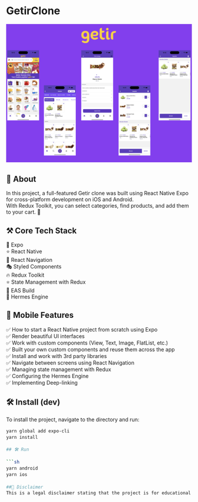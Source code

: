 # GetirClone

![Getir Clone](./assets/getirimage.png)

## 📲 About

In this project, a full-featured Getir clone was built using React Native Expo for cross-platform development on iOS and Android.  
With Redux Toolkit, you can select categories, find products, and add them to your cart. 🚀

## ⚒️ Core Tech Stack

🔼 Expo  
⭐️ React Native  
🔗 React Navigation  
🎭 Styled Components  
🔥 Redux Toolkit  
⭐️ State Management with Redux  
🔗 EAS Build  
🔼 Hermes Engine

## 📱 Mobile Features

✅ How to start a React Native project from scratch using Expo  
✅ Render beautiful UI interfaces  
✅ Work with custom components (View, Text, Image, FlatList, etc.)  
✅ Built your own custom components and reuse them across the app  
✅ Install and work with 3rd party libraries  
✅ Navigate between screens using React Navigation  
✅ Managing state management with Redux  
✅ Configuring the Hermes Engine  
✅ Implementing Deep-linking

## 🛠️ Install (dev)

To install the project, navigate to the directory and run:

````sh
yarn global add expo-cli
yarn install

## 🛠️ Run

```sh
yarn android
yarn ios

##🚨 Disclaimer
This is a legal disclaimer stating that the project is for educational purposes only and is not affiliated with any organization. 🚀
````
